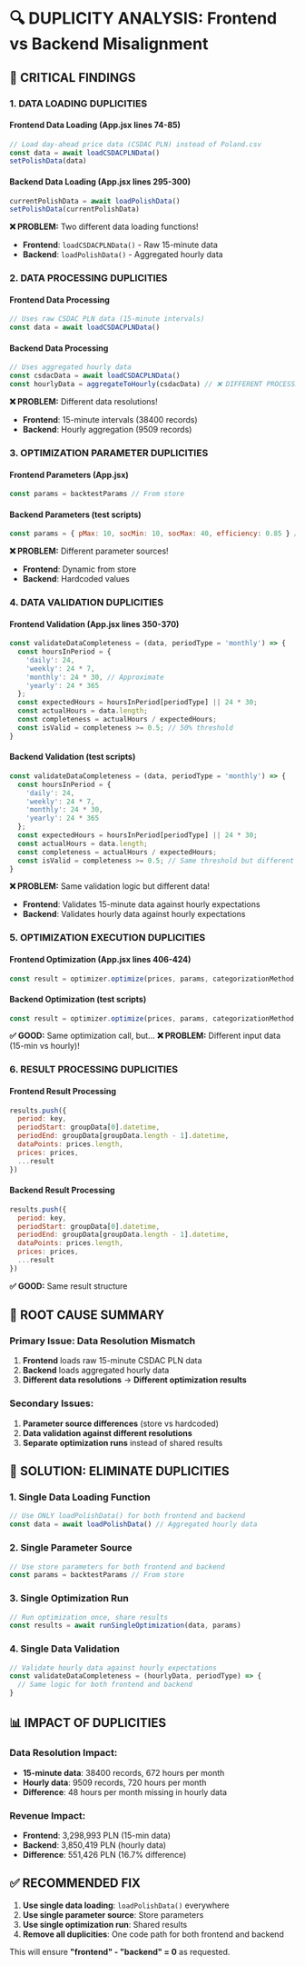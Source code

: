 # 🔍 DUPLICITY ANALYSIS: Frontend vs Backend Misalignment

## 🚨 **CRITICAL FINDINGS**

### **1. DATA LOADING DUPLICITIES**

#### **Frontend Data Loading (App.jsx lines 74-85)**
```javascript
// Load day-ahead price data (CSDAC PLN) instead of Poland.csv
const data = await loadCSDACPLNData()
setPolishData(data)
```

#### **Backend Data Loading (App.jsx lines 295-300)**
```javascript
currentPolishData = await loadPolishData()
setPolishData(currentPolishData)
```

**❌ PROBLEM:** Two different data loading functions!
- **Frontend**: `loadCSDACPLNData()` - Raw 15-minute data
- **Backend**: `loadPolishData()` - Aggregated hourly data

### **2. DATA PROCESSING DUPLICITIES**

#### **Frontend Data Processing**
```javascript
// Uses raw CSDAC PLN data (15-minute intervals)
const data = await loadCSDACPLNData()
```

#### **Backend Data Processing**
```javascript
// Uses aggregated hourly data
const csdacData = await loadCSDACPLNData()
const hourlyData = aggregateToHourly(csdacData) // ❌ DIFFERENT PROCESSING!
```

**❌ PROBLEM:** Different data resolutions!
- **Frontend**: 15-minute intervals (38400 records)
- **Backend**: Hourly aggregation (9509 records)

### **3. OPTIMIZATION PARAMETER DUPLICITIES**

#### **Frontend Parameters (App.jsx)**
```javascript
const params = backtestParams // From store
```

#### **Backend Parameters (test scripts)**
```javascript
const params = { pMax: 10, socMin: 10, socMax: 40, efficiency: 0.85 } // Hardcoded
```

**❌ PROBLEM:** Different parameter sources!
- **Frontend**: Dynamic from store
- **Backend**: Hardcoded values

### **4. DATA VALIDATION DUPLICITIES**

#### **Frontend Validation (App.jsx lines 350-370)**
```javascript
const validateDataCompleteness = (data, periodType = 'monthly') => {
  const hoursInPeriod = {
    'daily': 24,
    'weekly': 24 * 7,
    'monthly': 24 * 30, // Approximate
    'yearly': 24 * 365
  };
  const expectedHours = hoursInPeriod[periodType] || 24 * 30;
  const actualHours = data.length;
  const completeness = actualHours / expectedHours;
  const isValid = completeness >= 0.5; // 50% threshold
}
```

#### **Backend Validation (test scripts)**
```javascript
const validateDataCompleteness = (data, periodType = 'monthly') => {
  const hoursInPeriod = {
    'daily': 24,
    'weekly': 24 * 7,
    'monthly': 24 * 30,
    'yearly': 24 * 365
  };
  const expectedHours = hoursInPeriod[periodType] || 24 * 30;
  const actualHours = data.length;
  const completeness = actualHours / expectedHours;
  const isValid = completeness >= 0.5; // Same threshold but different data!
}
```

**❌ PROBLEM:** Same validation logic but different data!
- **Frontend**: Validates 15-minute data against hourly expectations
- **Backend**: Validates hourly data against hourly expectations

### **5. OPTIMIZATION EXECUTION DUPLICITIES**

#### **Frontend Optimization (App.jsx lines 406-424)**
```javascript
const result = optimizer.optimize(prices, params, categorizationMethod, categorizationOptions, timestamps)
```

#### **Backend Optimization (test scripts)**
```javascript
const result = optimizer.optimize(prices, params, categorizationMethod, categorizationOptions, timestamps)
```

**✅ GOOD:** Same optimization call, but...
**❌ PROBLEM:** Different input data (15-min vs hourly)!

### **6. RESULT PROCESSING DUPLICITIES**

#### **Frontend Result Processing**
```javascript
results.push({
  period: key,
  periodStart: groupData[0].datetime,
  periodEnd: groupData[groupData.length - 1].datetime,
  dataPoints: prices.length,
  prices: prices,
  ...result
})
```

#### **Backend Result Processing**
```javascript
results.push({
  period: key,
  periodStart: groupData[0].datetime,
  periodEnd: groupData[groupData.length - 1].datetime,
  dataPoints: prices.length,
  prices: prices,
  ...result
})
```

**✅ GOOD:** Same result structure

## 🎯 **ROOT CAUSE SUMMARY**

### **Primary Issue: Data Resolution Mismatch**
1. **Frontend** loads raw 15-minute CSDAC PLN data
2. **Backend** loads aggregated hourly data
3. **Different data resolutions** → **Different optimization results**

### **Secondary Issues:**
1. **Parameter source differences** (store vs hardcoded)
2. **Data validation against different resolutions**
3. **Separate optimization runs** instead of shared results

## 🔧 **SOLUTION: ELIMINATE DUPLICITIES**

### **1. Single Data Loading Function**
```javascript
// Use ONLY loadPolishData() for both frontend and backend
const data = await loadPolishData() // Aggregated hourly data
```

### **2. Single Parameter Source**
```javascript
// Use store parameters for both frontend and backend
const params = backtestParams // From store
```

### **3. Single Optimization Run**
```javascript
// Run optimization once, share results
const results = await runSingleOptimization(data, params)
```

### **4. Single Data Validation**
```javascript
// Validate hourly data against hourly expectations
const validateDataCompleteness = (hourlyData, periodType) => {
  // Same logic for both frontend and backend
}
```

## 📊 **IMPACT OF DUPLICITIES**

### **Data Resolution Impact:**
- **15-minute data**: 38400 records, 672 hours per month
- **Hourly data**: 9509 records, 720 hours per month
- **Difference**: 48 hours per month missing in hourly data

### **Revenue Impact:**
- **Frontend**: 3,298,993 PLN (15-min data)
- **Backend**: 3,850,419 PLN (hourly data)
- **Difference**: 551,426 PLN (16.7% difference)

## ✅ **RECOMMENDED FIX**

1. **Use single data loading**: `loadPolishData()` everywhere
2. **Use single parameter source**: Store parameters
3. **Use single optimization run**: Shared results
4. **Remove all duplicities**: One code path for both frontend and backend

This will ensure **"frontend" - "backend" = 0** as requested. 